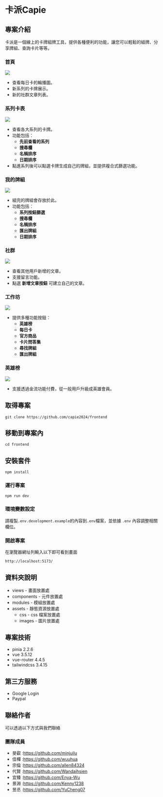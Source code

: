 # 卡派Capie

## 專案介紹

卡派是一個線上的卡牌組牌工具，提供各種便利的功能，讓您可以輕鬆的組牌、分享牌組、查詢卡片等等。

### **首頁**

![](./src/img/image.png)
- 查看每日卡的輪播圖。
- 新系列的卡牌展示。
- 新的社群文章列表。

### **系列卡表**

![](./src/img/image-1.png)
- 查看各大系列的卡牌。
- 功能包括：
  - **先前查看的系列**
  - **搜尋欄**
  - **名稱排序**
  - **日期排序**
- 點進系列後可以點選卡牌生成自己的牌組，並提供複合式篩選功能。

### **我的牌組**

![](./src/img/image-2.png)
- 組完的牌組會存放於此。
- 功能包括：
  - **系列按鈕篩選**
  - **搜尋欄**
  - **名稱排序**
  - **匯出牌組**
  - **日期排序**

### **社群**

![](./src/img/image-5.png)
- 查看其他用戶新增的文章。
- 支援留言功能。
- 點選 **新增文章按鈕** 可建立自己的文章。

### **工作坊**

![](./src/img/image-3.png)
- 提供多種功能按鈕：
  - **英雄榜**
  - **每日卡**
  - **官方商品**
  - **卡片問答集**
  - **尋找牌組**
  - **匯出牌組**

### **英雄榜**

![](./src/img/image-4.png)
- 支援透過金流功能付費，從一般用戶升級成英雄會員。


## 取得專案

```
git clone https://github.com/capie2024/frontend
```

## 移動到專案內

```
cd frontend
```

## 安裝套件

```
npm install
```

### 運行專案

```sh
npm run dev
```

### 環境變數設定

請複製`.env.development.example`的內容到`.env`檔案，並依據 `.env` 內容調整相關欄位。

### 開啟專案

在瀏覽器網址列輸入以下即可看到畫面

```sh
http://localhost:5173/
```

## 資料夾說明

- views - 畫面放置處
- components - 元件放置處
- modules - 模組放置處
- assets - 靜態資源放置處
  - css - css 檔案放置處
  - images - 圖片放置處

## 專案技術

- pinia 2.2.6
- vue 3.5.12
- vue-router 4.4.5
- tailwindcss 3.4.15

## 第三方服務

- Google Login
- Paypal


## 聯絡作者

可以透過以下方式與我們聯絡

### 團隊成員

- 旻叡 :https://github.com/minjuilu
- 佳樺 :https://github.com/wuuhua
- 宗倫 :https://github.com/allen84324
- 代賢 :https://github.com/Wandaihsien
- 宜臻 :https://github.com/Enya-Wu
- 景淵 :https://github.com/Kenny1238
- 昱丞 :https://github.com/YuCheng07
